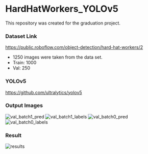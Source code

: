 # HardHatWorkers_YOLOv5
This repository was created for the graduation project.

### Dataset Link
https://public.roboflow.com/object-detection/hard-hat-workers/2

* 1250 images were taken from the data set.
* Train: 1000
* Val: 250


### YOLOv5
https://github.com/ultralytics/yolov5

### Output Images
![val_batch1_pred](https://github.com/mehmetgevanfincan/HardHatWorkers_YOLOv5/assets/81829984/2ffa34fa-bd50-431a-aa40-6f8c01fbcd6e)
![val_batch1_labels](https://github.com/mehmetgevanfincan/HardHatWorkers_YOLOv5/assets/81829984/a2cd09ed-0c48-4fb4-9458-5b0fbb838108)
![val_batch0_pred](https://github.com/mehmetgevanfincan/HardHatWorkers_YOLOv5/assets/81829984/7874605e-af5d-450d-91f4-fe739371e910)
![val_batch0_labels](https://github.com/mehmetgevanfincan/HardHatWorkers_YOLOv5/assets/81829984/6e468f31-a7fa-4653-bc5f-b79587320826)

### Result
![results](https://github.com/mehmetgevanfincan/HardHatWorkers_YOLOv5/assets/81829984/9b8e667e-f6ba-4c72-a01a-0b457ac8caa8)





